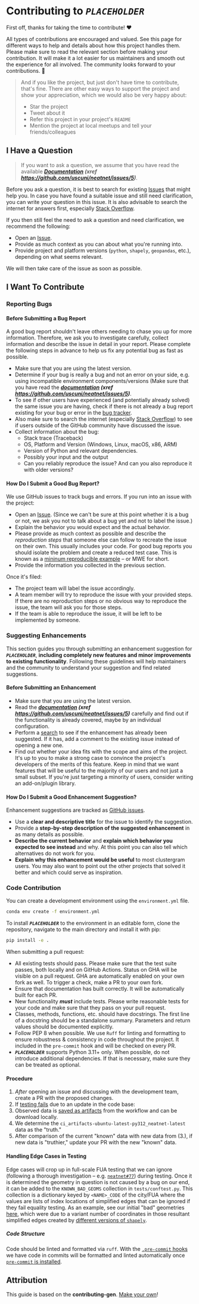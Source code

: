 # Contributing to ***`PLACEHOLDER`***

First off, thanks for taking the time to contribute! ❤️

All types of contributions are encouraged and valued. See this page for different ways to help and details about how this project handles them. Please make sure to read the relevant section before making your contribution. It will make it a lot easier for us maintainers and smooth out the experience for all involved. The community looks forward to your contributions. 🎉

> And if you like the project, but just don't have time to contribute, that's fine. There are other easy ways to support the project and show your appreciation, which we would also be very happy about:
> - Star the project
> - Tweet about it
> - Refer this project in your project's `README`
> - Mention the project at local meetups and tell your friends/colleagues

## I Have a Question

> If you want to ask a question, we assume that you have read the available ***[Documentation](...) (xref https://github.com/uscuni/neatnet/issues/5)***.

Before you ask a question, it is best to search for existing [Issues](https://github.com/uscuni/neatnet/issues) that might help you. In case you have found a suitable issue and still need clarification, you can write your question in this issue. It is also advisable to search the internet for answers first, especially [Stack Overflow](https://stackoverflow.com).

If you then still feel the need to ask a question and need clarification, we recommend the following:

- Open an [Issue](https://github.com/uscuni/neatnet/issues/new).
- Provide as much context as you can about what you're running into.
- Provide project and platform versions (`python`, `shapely`, `geopandas`, etc.), depending on what seems relevant.

We will then take care of the issue as soon as possible.

## I Want To Contribute

### Reporting Bugs

#### Before Submitting a Bug Report

A good bug report shouldn't leave others needing to chase you up for more information. Therefore, we ask you to investigate carefully, collect information and describe the issue in detail in your report. Please complete the following steps in advance to help us fix any potential bug as fast as possible.

- Make sure that you are using the latest version.
- Determine if your bug is really a bug and not an error on your side, e.g. using incompatible environment components/versions (Make sure that you have read the ***[documentation](...) (xref https://github.com/uscuni/neatnet/issues/5)***.
- To see if other users have experienced (and potentially already solved) the same issue you are having, check if there is not already a bug report existing for your bug or error in the [bug tracker](https://github.com/uscuni/neatnet/issues).
- Also make sure to search the internet (especially [Stack Overflow](https://stackoverflow.com)) to see if users outside of the GitHub community have discussed the issue.
- Collect information about the bug:
  - Stack trace (Traceback)
  - OS, Platform and Version (Windows, Linux, macOS, x86, ARM)
  - Version of Python and relevant dependencies.
  - Possibly your input and the output
  - Can you reliably reproduce the issue? And can you also reproduce it with older versions?

#### How Do I Submit a Good Bug Report?

We use GitHub issues to track bugs and errors. If you run into an issue with the project:

- Open an [Issue](https://github.com/uscuni/neatnet/issues/new). (Since we can't be sure at this point whether it is a bug or not, we ask you not to talk about a bug yet and not to label the issue.)
- Explain the behavior you would expect and the actual behavior.
- Please provide as much context as possible and describe the *reproduction steps* that someone else can follow to recreate the issue on their own. This usually includes your code. For good bug reports you should isolate the problem and create a reduced test case. This is known as a [mininum reproducible example](https://en.wikipedia.org/wiki/Minimal_reproducible_example#:~:text=In%20computing%2C%20a%20minimal%20reproducible,to%20be%20demonstrated%20and%20reproduced.) – or MWE for short.
- Provide the information you collected in the previous section.

Once it's filed:

- The project team will label the issue accordingly.
- A team member will try to reproduce the issue with your provided steps. If there are no reproduction steps or no obvious way to reproduce the issue, the team will ask you for those steps.
- If the team is able to reproduce the issue, it will be left to be implemented by someone.

### Suggesting Enhancements

This section guides you through submitting an enhancement suggestion for ***`PLACEHOLDER`***, **including completely new features and minor improvements to existing functionality**. Following these guidelines will help maintainers and the community to understand your suggestion and find related suggestions.

#### Before Submitting an Enhancement

- Make sure that you are using the latest version.
- Read the ***[documentation](...) (xref https://github.com/uscuni/neatnet/issues/5)*** carefully and find out if the functionality is already covered, maybe by an individual configuration.
- Perform a [search](https://github.com/uscuni/neatnet/issues) to see if the enhancement has already been suggested. If it has, add a comment to the existing issue instead of opening a new one.
- Find out whether your idea fits with the scope and aims of the project. It's up to you to make a strong case to convince the project's developers of the merits of this feature. Keep in mind that we want features that will be useful to the majority of our users and not just a small subset. If you're just targeting a minority of users, consider writing an add-on/plugin library.

#### How Do I Submit a Good Enhancement Suggestion?

Enhancement suggestions are tracked as [GitHub issues](https://github.com/uscuni/neatnet/issues).

- Use a **clear and descriptive title** for the issue to identify the suggestion.
- Provide a **step-by-step description of the suggested enhancement** in as many details as possible.
- **Describe the current behavior** and **explain which behavior you expected to see instead** and why. At this point you can also tell which alternatives do not work for you.
- **Explain why this enhancement would be useful** to most clustergram users. You may also want to point out the other projects that solved it better and which could serve as inspiration.

### Code Contribution

You can create a development environment using the `environment.yml` file.

```sh
conda env create -f environment.yml
```

To install ***`PLACEHOLDER`*** to the environment in an editable form, clone the repository, navigate to the main directory and install it with pip:

```sh
pip install -e .
```

When submitting a pull request:

- All existing tests should pass. Please make sure that the test suite passes, both locally and on GitHub Actions. Status on GHA will be visible on a pull request. GHA are automatically enabled on your own fork as well. To trigger a check, make a PR to your own fork.
- Ensure that documentation has built correctly. It will be automatically built for each PR.
- New functionality ***must*** include tests. Please write reasonable tests for your code and make sure that they pass on your pull request.
- Classes, methods, functions, etc. should have docstrings. The first line of a docstring should be a standalone summary. Parameters and return values should be documented explicitly.
- Follow PEP 8 when possible. We use ``Ruff`` for linting and formatting to ensure robustness & consistency in code throughout the project. It included in the ``pre-commit`` hook and will be checked on every PR.
- ***`PLACEHOLDER`*** supports Python 3.11+ only. When possible, do not introduce additional dependencies. If that is necessary, make sure they can be treated as optional.

#### Procedure

1. *After* opening an issue and discussing with the development team, create a PR with the proposed changes.
2. If [testing fails](https://github.com/uscuni/neatnet/actions/runs/11368511561) due to an update in the code base:
3. Observed data is [saved as artifacts](https://github.com/uscuni/neatnet/actions/runs/11368511561#artifacts) from the workflow and can be download locally.
4. We determine the `ci_artifacts-ubuntu-latest-py312_neatnet-latest` data as the "truth."
5. After comparison of the current "known" data with new data from (3.), if new data is "truthier," update your PR with the new "known" data.

#### Handling Edge Cases in Testing

Edge cases will crop up in full-scale FUA testing that we can ignore (following a thorough investigation – e.g. [`neatnet#77`](https://github.com/uscuni/neatnet/issues/77)) during testing. Once it is determined the geometry in question is not caused by a bug on our end, it can be added to the `KNOWN_BAD_GEOMS` collection in `tests/conftest.py`. This collection is a dictionary keyed by `<NAME>_CODE` of the city/FUA where the values are lists of index locations of simplified edges that can be ignored if they fail equality testing. As an example, see our initial "bad" geometries [here](https://github.com/uscuni/neatnet/blob/1be6b44b1a06d52453ecbaee205ae649101c4ea4/neatnet/tests/conftest.py#L25-L39), which were due to a variant number of coordinates in those resultant simplified edges created by [different versions of `shapely`](https://github.com/uscuni/neatnet/pull/67#issuecomment-2457333724).

##### Code Structure

Code should be linted and formatted via `ruff`. With the [`.pre-commit` hooks](https://github.com/uscuni/neatnet/blob/main/.pre-commit-config.yaml) we have code in commits will be formatted and linted automatically once [`pre-commit` is installed](https://pre-commit.com/#installation).

## Attribution

This guide is based on the **contributing-gen**. [Make your own](https://github.com/bttger/contributing-gen)!
